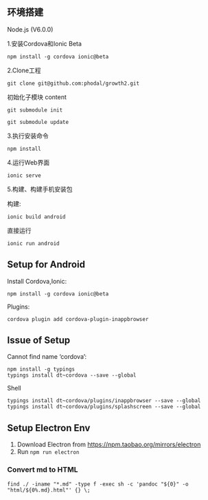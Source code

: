 环境搭建
---

Node.js (V6.0.0)

1.安装Cordova和Ionic Beta

```
npm install -g cordova ionic@beta
```

2.Clone工程

```
git clone git@github.com:phodal/growth2.git
```

初始化子模块 content

```
git submodule init
```

```
git submodule update
```


3.执行安装命令

```
npm install
```

4.运行Web界面

```
ionic serve
```

5.构建、构建手机安装包

构建:

```
ionic build android
```

直接运行

```
ionic run android
```

Setup for Android
---

Install Cordova,Ionic:

```
npm install -g cordova ionic@beta
```

Plugins:

```
cordova plugin add cordova-plugin-inappbrowser
```

Issue of Setup
---

Cannot find name ‘cordova’:

```
npm install -g typings
typings install dt~cordova --save --global
```

Shell

```shell
typings install dt~cordova/plugins/inappbrowser --save --global
typings install dt~cordova/plugins/splashscreen --save --global
```

Setup Electron Env
---

1. Download Electron from https://npm.taobao.org/mirrors/electron
2. Run ``npm run electron``

### Convert md to HTML

```shell
find ./ -iname "*.md" -type f -exec sh -c 'pandoc "${0}" -o "html/${0%.md}.html"' {} \;
```